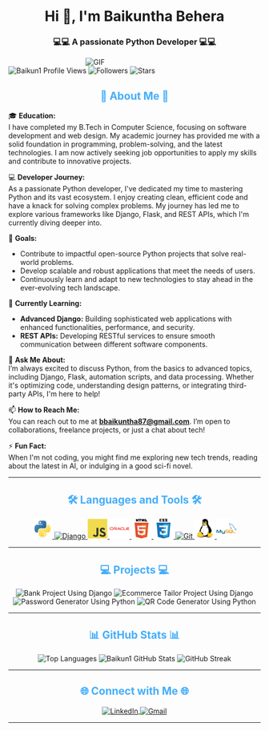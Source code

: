 

<h1 align="center">Hi 👋, I'm Baikuntha Behera</h1>
<h3 align="center">💻💻 A passionate Python Developer 💻💻</h3>

<img align="right" alt="GIF" src="https://user-images.githubusercontent.com/75851313/151668395-5591532b-28da-46a6-9476-7c9694bcb60e.gif" width="350"/>


<p align="left">
  <img src="https://komarev.com/ghpvc/?username=Baikun1&label=Profile%20views&color=0e75b6&style=flat" alt="Baikun1 Profile Views" />
  <img src="https://img.shields.io/github/followers/Baikun1?label=Followers" alt="Followers" />
  <img src="https://img.shields.io/github/stars/Baikun1?label=Stars" alt="Stars" />
</p>

<h2 align="center" style="color: #44AEFB">🌟 About Me 🌟</h2>

🎓 **Education:**  
I have completed my B.Tech in Computer Science, focusing on software development and web design. My academic journey has provided me with a solid foundation in programming, problem-solving, and the latest technologies. I am now actively seeking job opportunities to apply my skills and contribute to innovative projects.

💻 **Developer Journey:**  
As a passionate Python developer, I've dedicated my time to mastering Python and its vast ecosystem. I enjoy creating clean, efficient code and have a knack for solving complex problems. My journey has led me to explore various frameworks like Django, Flask, and REST APIs, which I'm currently diving deeper into.

🎯 **Goals:**  
- Contribute to impactful open-source Python projects that solve real-world problems.
- Develop scalable and robust applications that meet the needs of users.
- Continuously learn and adapt to new technologies to stay ahead in the ever-evolving tech landscape.

🌱 **Currently Learning:**  
- **Advanced Django:** Building sophisticated web applications with enhanced functionalities, performance, and security.
- **REST APIs:** Developing RESTful services to ensure smooth communication between different software components.

💬 **Ask Me About:**  
I’m always excited to discuss Python, from the basics to advanced topics, including Django, Flask, automation scripts, and data processing. Whether it's optimizing code, understanding design patterns, or integrating third-party APIs, I'm here to help!

📫 **How to Reach Me:**  
You can reach out to me at **bbaikuntha87@gmail.com**. I’m open to collaborations, freelance projects, or just a chat about tech!

⚡ **Fun Fact:**  
When I'm not coding, you might find me exploring new tech trends, reading about the latest in AI, or indulging in a good sci-fi novel.

---

<h2 align="center" style="color: #44AEFB">🛠️ Languages and Tools 🛠️</h2>

<p align="center">
  <a href="https://www.python.org" target="_blank">
    <img src="https://raw.githubusercontent.com/devicons/devicon/master/icons/python/python-original.svg" alt="Python" width="40" height="40"/>
  </a>
  <a href="https://www.djangoproject.com/" target="_blank">
    <img src="https://cdn.worldvectorlogo.com/logos/django.svg" alt="Django" width="40" height="40"/>
  </a>
  <a href="https://developer.mozilla.org/en-US/docs/Web/JavaScript" target="_blank">
    <img src="https://raw.githubusercontent.com/devicons/devicon/master/icons/javascript/javascript-original.svg" alt="JavaScript" width="40" height="40"/>
  </a>
  <a href="https://www.oracle.com/" target="_blank">
    <img src="https://raw.githubusercontent.com/devicons/devicon/master/icons/oracle/oracle-original.svg" alt="Oracle" width="40" height="40"/>
  </a>
  <a href="https://www.w3.org/html/" target="_blank">
    <img src="https://raw.githubusercontent.com/devicons/devicon/master/icons/html5/html5-original-wordmark.svg" alt="HTML5" width="40" height="40"/>
  </a>
  <a href="https://www.w3schools.com/css/" target="_blank">
    <img src="https://raw.githubusercontent.com/devicons/devicon/master/icons/css3/css3-original-wordmark.svg" alt="CSS3" width="40" height="40"/>
  </a>
  <a href="https://git-scm.com/" target="_blank">
    <img src="https://www.vectorlogo.zone/logos/git-scm/git-scm-icon.svg" alt="Git" width="40" height="40"/>
  </a>
  <a href="https://www.linux.org/" target="_blank">
    <img src="https://raw.githubusercontent.com/devicons/devicon/master/icons/linux/linux-original.svg" alt="Linux" width="40" height="40"/>
  </a>
  <a href="https://www.mysql.com/" target="_blank">
    <img src="https://raw.githubusercontent.com/devicons/devicon/master/icons/mysql/mysql-original-wordmark.svg" alt="MySQL" width="40" height="40"/>
  </a>
</p>

---

<h2 align="center" style="color: #44AEFB">💻 Projects 💻</h2>

<div align="center">
  <img src="https://github-readme-stats.vercel.app/api/pin/?username=Baikun1&repo=Bank_project_using_Django&theme=radical" alt="Bank Project Using Django">
  <img src="https://github-readme-stats.vercel.app/api/pin/?username=Baikun1&repo=Ecomm_tailor_Django&theme=radical" alt="Ecommerce Tailor Project Using Django">
  <img src="https://github-readme-stats.vercel.app/api/pin/?username=Baikun1&repo=paswordgenerator&theme=radical" alt="Password Generator Using Python">
  <img src="https://github-readme-stats.vercel.app/api/pin/?username=Baikun1&repo=qrcodegenerator&theme=radical" alt="QR Code Generator Using Python">
</div>

---

<h2 align="center" style="color: #44AEFB">📊 GitHub Stats 📊</h2>
<div align="center">
  <img src="https://github-readme-stats.vercel.app/api/top-langs?username=Baikun1&show_icons=true&locale=en&layout=compact&theme=radical" alt="Top Languages" />
  <img src="https://github-readme-stats.vercel.app/api?username=Baikun1&show_icons=true&locale=en&theme=radical" alt="Baikun1 GitHub Stats" />
  <img src="https://github-readme-streak-stats.herokuapp.com/?user=Baikun1&theme=radical" alt="GitHub Streak" />
</div>

---

<h2 align="center" style="color: #44AEFB">🌐 Connect with Me 🌐</h2>
<p align="center">
  <a href="https://www.linkedin.com/in/baikuntha-behera-6b255220b/" target="blank">
    <img align="center" src="https://raw.githubusercontent.com/rahuldkjain/github-profile-readme-generator/master/src/images/icons/Social/linked-in-alt.svg" alt="LinkedIn" height="30" width="40" />
  </a>
  <a href="mailto:bbaikuntha87@gmail.com" target="blank">
    <img align="center" src="https://cdn-icons-png.flaticon.com/512/732/732200.png" alt="Gmail" height="30" width="40" />
  </a>
</p>

---

